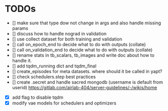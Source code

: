 # TODOs
- [] make sure that type dow not change in args and also handle missing params
- [] discuss how to handle nograd in validation
- [] use collect dataset for both training and validation
- [] call on_epoch_end to decide what to do with outputs (collate)
- [] call on_validation_end to decide what to do with outputs (collate)
- [] rename stats in tb_scalars, tb_images and write doc about how to handle it.
- [] add tqdm_running dict and tqdm_final
- [] create_episodes for meta datasets. where should it be called in yapt?
- [] check schedulers.step best practices
- [] create .secret and handle sacred mongodb (username is default from userid) https://gitlab.com/airlab-404/server-guidelines/-/wikis/home

- [x] add flag to disable tqdm
- [x] modify vae models for schedulers and optimizers
